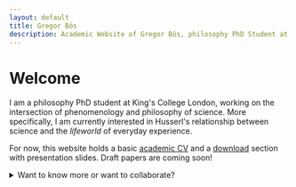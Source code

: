 ```yaml
---
layout: default
title: Gregor Bös
description: Academic Website of Gregor Bös, philosophy PhD Student at King's College London. 
---
```

# Welcome

I am a philosophy PhD student at King's College London, working on the intersection of phenomenology and philosophy of science. More specifically, I am currently interested in Husserl's relationship between science and the *lifeworld* of everyday experience.

For now, this website holds a basic [academic CV](./cv/) and a [download](./dl/) section with presentation slides. Draft papers are coming soon!

<details><summary>Want to know more or want to collaborate?</summary><p> Send me an <a href="mailto:gregor.boes@kcl.ac.uk">email</a>!</p>
</details>
